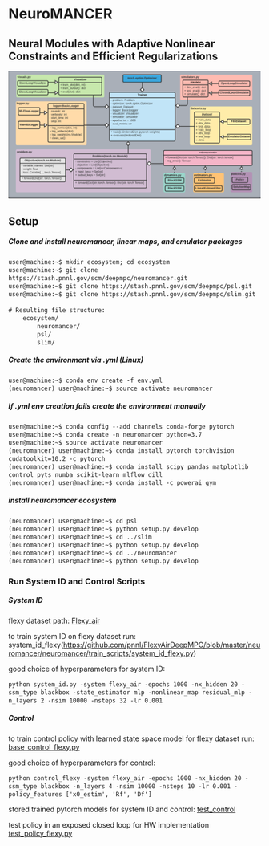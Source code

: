 # NeuroMANCER
## Neural Modules with Adaptive Nonlinear Constraints and 	Efficient Regularizations
![UML diagram](neuromancer/figs/class_diagram.png)

## Setup

##### Clone and install neuromancer, linear maps, and emulator packages
```console
user@machine:~$ mkdir ecosystem; cd ecosystem
user@machine:~$ git clone https://stash.pnnl.gov/scm/deepmpc/neuromancer.git
user@machine:~$ git clone https://stash.pnnl.gov/scm/deepmpc/psl.git
user@machine:~$ git clone https://stash.pnnl.gov/scm/deepmpc/slim.git

# Resulting file structure:
    ecosystem/
        neuromancer/
        psl/
        slim/
```

##### Create the environment via .yml (Linux)

```console
user@machine:~$ conda env create -f env.yml
(neuromancer) user@machine:~$ source activate neuromancer
```

##### If .yml env creation fails create the environment manually

```console
user@machine:~$ conda config --add channels conda-forge pytorch
user@machine:~$ conda create -n neuromancer python=3.7
user@machine:~$ source activate neuromancer
(neuromancer) user@machine:~$ conda install pytorch torchvision cudatoolkit=10.2 -c pytorch
(neuromancer) user@machine:~$ conda install scipy pandas matplotlib control pyts numba scikit-learn mlflow dill
(neuromancer) user@machine:~$ conda install -c powerai gym
```

##### install neuromancer ecosystem 

```console
(neuromancer) user@machine:~$ cd psl
(neuromancer) user@machine:~$ python setup.py develop
(neuromancer) user@machine:~$ cd ../slim
(neuromancer) user@machine:~$ python setup.py develop
(neuromancer) user@machine:~$ cd ../neuromancer
(neuromancer) user@machine:~$ python setup.py develop
```

### Run System ID and Control Scripts


##### System ID

flexy dataset path: [Flexy_air](https://github.com/pnnl/FlexyAirDeepMPC/tree/master/neuromancer/neuromancer/datasets/Flexy_air)

to train system ID on flexy dataset run: system_id_flexy(https://github.com/pnnl/FlexyAirDeepMPC/blob/master/neuromancer/neuromancer/train_scripts/system_id_flexy.py)

good choice of hyperparameters for system ID:
```console
python system_id.py -system flexy_air -epochs 1000 -nx_hidden 20 -ssm_type blackbox -state_estimator mlp -nonlinear_map residual_mlp -n_layers 2 -nsim 10000 -nsteps 32 -lr 0.001
```

##### Control 

to train control policy with learned state space model for flexy dataset run: [base_control_flexy.py](https://github.com/pnnl/FlexyAirDeepMPC/blob/master/neuromancer/neuromancer/train_scripts/base_control_flexy.py)

good choice of hyperparameters for control:
```console
python control_flexy -system flexy_air -epochs 1000 -nx_hidden 20 -ssm_type blackbox -n_layers 4 -nsim 10000 -nsteps 10 -lr 0.001 -policy_features ['x0_estim', 'Rf', 'Df']
```

stored trained pytorch models for system ID and control: [test_control](https://github.com/pnnl/FlexyAirDeepMPC/tree/master/neuromancer/neuromancer/datasets/Flexy_air)

test policy in an exposed closed loop for HW implementation [test_policy_flexy.py](https://github.com/pnnl/FlexyAirDeepMPC/blob/master/neuromancer/neuromancer/train_scripts/test_policy_flexy.py)
